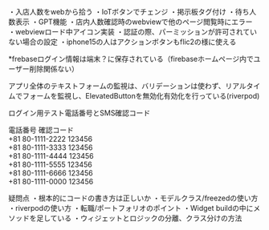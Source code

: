 ・入店人数をwebから拾う
・IoTボタンでチェンジ
・掲示板タグ付け
・待ち人数表示
・GPT機能
・店内人数確認時のwebviewで他のページ閲覧時にエラー
・webviewロード中アイコン実装
・認証の際、パーミッションが許可されていない場合の設定
・iphone15の人はアクションボタンもflic2の様に使える

*frebaseログイン情報は端末？に保存されている（firebaseホームページ内でユーザー削除関係ない）

アプリ全体のテキストフォームの監視は、バリデーションは使わず、リアルタイムでフォームを監視し、ElevatedButtonを無効化有効化を行っている(riverpod)








ログイン用テスト電話番号とSMS確認コード

電話番号	確認コード	
+81 80-1111-2222	123456	
+81 80-1111-3333	123456	
+81 80-1111-4444	123456	
+81 80-1111-5555	123456	
+81 80-1111-6666	123456	
+81 80-1111-0000	123456




疑問点
・根本的にコードの書き方は正しいか
・モデルクラス/freezedの使い方
・riverpodの使い方
・転職/ポートフォリオのポイント
・Widget buildの中にメソッドを足している
・ウィジェットとロジックの分離、クラス分けの方法